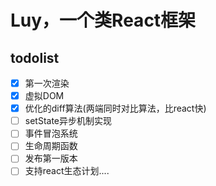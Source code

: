 # Luy，一个类React框架

todolist
-------

- [x] 第一次渲染
- [x] 虚拟DOM
- [x] 优化的diff算法(两端同时对比算法，比react快)
- [ ] setState异步机制实现
- [ ] 事件冒泡系统
- [ ] 生命周期函数
- [ ] 发布第一版本
- [ ] 支持react生态计划....